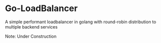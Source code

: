 # Go-LoadBalancer
A simple performant loadbalancer in golang with round-robin distribution to multiple backend services

Note: Under Construction
